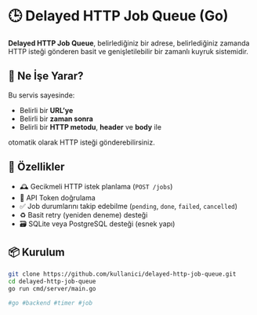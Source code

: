 # 🕒 Delayed HTTP Job Queue (Go)

**Delayed HTTP Job Queue**, belirlediğiniz bir adrese, belirlediğiniz zamanda HTTP isteği gönderen basit ve genişletilebilir bir zamanlı kuyruk sistemidir.

## 🚀 Ne İşe Yarar?

Bu servis sayesinde:

- Belirli bir **URL’ye**
- Belirli bir **zaman sonra**
- Belirli bir **HTTP metodu**, **header** ve **body** ile

otomatik olarak HTTP isteği gönderebilirsiniz.

## 🔧 Özellikler

- 🕰️ Gecikmeli HTTP istek planlama (`POST /jobs`)
- 🔐 API Token doğrulama
- ✅ Job durumlarını takip edebilme (`pending`, `done`, `failed`, `cancelled`)
- ♻️ Basit retry (yeniden deneme) desteği
- 🗃️ SQLite veya PostgreSQL desteği (esnek yapı)

## 📦 Kurulum

```bash
git clone https://github.com/kullanici/delayed-http-job-queue.git
cd delayed-http-job-queue
go run cmd/server/main.go

#go #backend #timer #job
